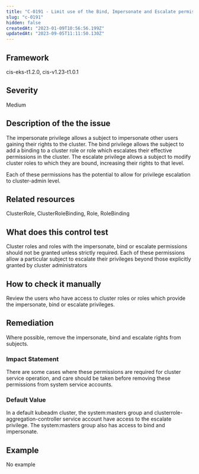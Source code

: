 ```yaml
---
title: "C-0191 - Limit use of the Bind, Impersonate and Escalate permissions in the Kubernetes cluster"
slug: "c-0191"
hidden: false
createdAt: "2023-01-09T10:56:56.199Z"
updatedAt: "2023-09-05T11:11:50.130Z"
---
```

## Framework
cis-eks-t1.2.0, cis-v1.23-t1.0.1
## Severity
Medium
## Description of the the issue
The impersonate privilege allows a subject to impersonate other users gaining their rights to the cluster. The bind privilege allows the subject to add a binding to a cluster role or role which escalates their effective permissions in the cluster. The escalate privilege allows a subject to modify cluster roles to which they are bound, increasing their rights to that level.

 Each of these permissions has the potential to allow for privilege escalation to cluster-admin level.
## Related resources
ClusterRole, ClusterRoleBinding, Role, RoleBinding
## What does this control test
Cluster roles and roles with the impersonate, bind or escalate permissions should not be granted unless strictly required. Each of these permissions allow a particular subject to escalate their privileges beyond those explicitly granted by cluster administrators
## How to check it manually
Review the users who have access to cluster roles or roles which provide the impersonate, bind or escalate privileges.
## Remediation
Where possible, remove the impersonate, bind and escalate rights from subjects.
### Impact Statement
There are some cases where these permissions are required for cluster service operation, and care should be taken before removing these permissions from system service accounts.
### Default Value
In a default kubeadm cluster, the system:masters group and clusterrole-aggregation-controller service account have access to the escalate privilege. The system:masters group also has access to bind and impersonate.
## Example
No example